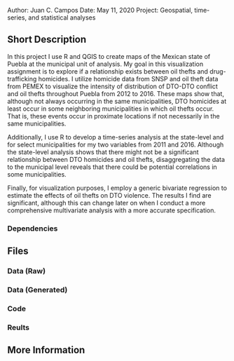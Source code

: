Author: Juan C. Campos
Date: May 11, 2020
Project: Geospatial, time-series, and statistical analyses

## Short Description

In this project I use R and QGIS to create maps of the Mexican state of Puebla at the municipal unit of analysis.  My goal in this visualization assignment is to explore if a relationship exists between oil thefts and drug-trafficking homicides.  I utilize homicide data from SNSP and oil theft data from PEMEX to visualize the intensity of distribution of DTO-DTO conflict and oil thefts throughout Puebla from 2012 to 2016.  These maps show that, although not always occurring in the same municipalities, DTO homicides at least occur in some neighboring municipalities in which oil thefts occur.  That is, these events occur in proximate locations if not necessarily in the same municipalities.

Additionally, I use R to develop a time-series analysis at the state-level and for select municipalities for my two variables from 2011 and 2016.  Although the state-level analysis shows that there might not be a significant relationship between DTO homicides and oil thefts, disaggregating the data to the municipal level reveals that there could be potential correlations in some municipalities.  

Finally, for visualization purposes, I employ a generic bivariate regression to estimate the effects of oil thefts on DTO violence.  The results I find are significant, although this can change later on when I conduct a more comprehensive multivariate analysis with a more accurate specification.

### Dependencies


## Files

### Data (Raw)



### Data (Generated)



### Code



### Reults


## More Information

